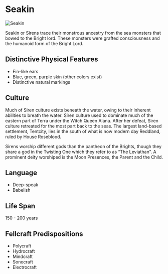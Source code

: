 # Seakin

![Seakin](Seakin.png)

Seakin or Sirens trace their monstrous ancestry from the sea monsters that bowed to the Bright lord. These monsters were grafted consciousness and the humanoid form of the Bright Lord.

## Distinctive Physical Features

- Fin-like ears
- Blue, green, purple skin (other colors exist)
- Distinctive natural markings

## Culture

Much of Siren culture exists beneath the water, owing to their inherent abilities to breath the water. Siren culture used to dominate much of the eastern part of Terra under the Witch Queen Alana. After her defeat, Siren culture retreated for the most part back to the seas. The largest land-based settlement, Tentcity, lies in the south of what is now modern day Reddland, ruled by House Roseblood.

Sirens worship different gods than the pantheon of the Brights, though they share a god in the Twisting One which they refer to as “The Leviathan”. A prominent deity worshiped is the Moon Presences, the Parent and the Child.

## Language

- Deep-speak
- Babelish

## Life Span

150 - 200 years

## Fellcraft Predispositions

- Polycraft
- Hydrocraft
- Mindcraft
- Sonocraft
- Electrocraft

